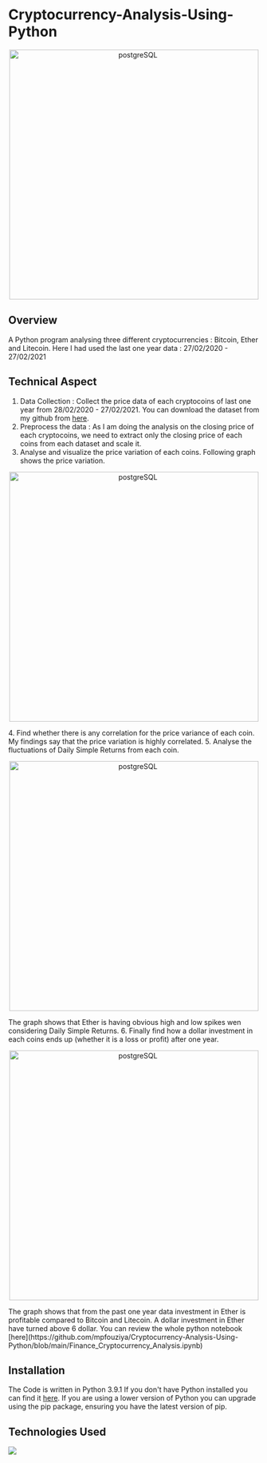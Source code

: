 # Cryptocurrency-Analysis-Using-Python

<p align="center">
<img width="500" alt="postgreSQL" src="https://user-images.githubusercontent.com/37532698/109412174-e1dcf200-79bf-11eb-9df8-548648001d8d.jpg"></p>

## Overview
A Python program analysing three different cryptocurrencies : Bitcoin, Ether and Litecoin. Here I had used the last one year data : 27/02/2020 - 27/02/2021


## Technical Aspect

1. Data Collection : Collect the price data of each cryptocoins of last one year from 28/02/2020 - 27/02/2021. You can download the dataset from my github from [here](https://github.com/mpfouziya/Cryptocurrency-Analysis-Using-Python/tree/main/dataset). 
2. Preprocess the data : As I am doing the analysis on the closing price of each cryptocoins, we need to extract only the closing price of each coins from each dataset and scale it.
3. Analyse and visualize the price variation of each coins. Following graph shows the price variation.
<p align="center">
<img width="500" alt="postgreSQL" src="https://user-images.githubusercontent.com/37532698/109411578-907f3380-79bc-11eb-8bd5-b5188a43ee1e.jpg"></p>
4. Find whether there is any correlation for the price variance of each coin. My findings say that the price variation is highly correlated.
5. Analyse the fluctuations of Daily Simple Returns from each coin.
 <p align="center">
<img width="500" alt="postgreSQL" src="https://user-images.githubusercontent.com/37532698/109411791-eb655a80-79bd-11eb-9de9-ad531b2b5f2e.jpg"></p>
The graph shows that Ether is having obvious high and low spikes wen considering Daily Simple Returns.
6. Finally find how a dollar investment in each coins ends up (whether it is a loss or profit) after one year.
<p align="center">
<img width="500" alt="postgreSQL" src="https://user-images.githubusercontent.com/37532698/109411800-f5875900-79bd-11eb-8a16-6fd013a74dda.jpg"></p>
The graph shows that from the past one year data investment in Ether is profitable compared to Bitcoin and Litecoin. A dollar investment in Ether have turned above 6 dollar.
You can review the whole python notebook [here](https://github.com/mpfouziya/Cryptocurrency-Analysis-Using-Python/blob/main/Finance_Cryptocurrency_Analysis.ipynb)    

## Installation
The Code is written in Python 3.9.1 If you don't have Python installed you can find it [here](https://www.python.org/downloads/). If you are using a lower version of Python you can upgrade using the pip package, ensuring you have the latest version of pip. 

## Technologies Used

![](https://forthebadge.com/images/badges/made-with-python.svg)

 



